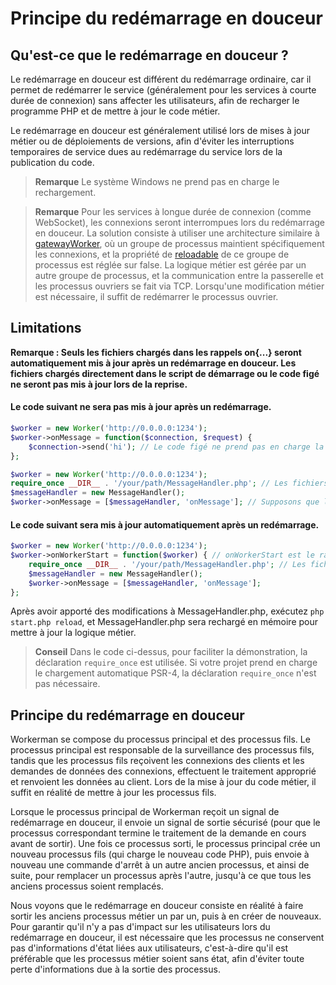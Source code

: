 # Principe du redémarrage en douceur
## Qu'est-ce que le redémarrage en douceur ?

Le redémarrage en douceur est différent du redémarrage ordinaire, car il permet de redémarrer le service (généralement pour les services à courte durée de connexion) sans affecter les utilisateurs, afin de recharger le programme PHP et de mettre à jour le code métier.

Le redémarrage en douceur est généralement utilisé lors de mises à jour métier ou de déploiements de versions, afin d'éviter les interruptions temporaires de service dues au redémarrage du service lors de la publication du code.

> **Remarque**
> Le système Windows ne prend pas en charge le rechargement.

> **Remarque**
> Pour les services à longue durée de connexion (comme WebSocket), les connexions seront interrompues lors du redémarrage en douceur. La solution consiste à utiliser une architecture similaire à [gatewayWorker](https://www.workerman.net/doc/gateway-worker), où un groupe de processus maintient spécifiquement les connexions, et la propriété de [reloadable](../worker/reloadable.md) de ce groupe de processus est réglée sur false. La logique métier est gérée par un autre groupe de processus, et la communication entre la passerelle et les processus ouvriers se fait via TCP. Lorsqu'une modification métier est nécessaire, il suffit de redémarrer le processus ouvrier.

## Limitations
**Remarque : Seuls les fichiers chargés dans les rappels on{...} seront automatiquement mis à jour après un redémarrage en douceur. Les fichiers chargés directement dans le script de démarrage ou le code figé ne seront pas mis à jour lors de la reprise.**

#### Le code suivant ne sera pas mis à jour après un redémarrage.
```php
$worker = new Worker('http://0.0.0.0:1234');
$worker->onMessage = function($connection, $request) {
    $connection->send('hi'); // Le code figé ne prend pas en charge la mise à jour à chaud
};
```

```php
$worker = new Worker('http://0.0.0.0:1234');
require_once __DIR__ . '/your/path/MessageHandler.php'; // Les fichiers chargés directement dans le script de démarrage ne prennent pas en charge la mise à jour à chaud
$messageHandler = new MessageHandler();
$worker->onMessage = [$messageHandler, 'onMessage']; // Supposons que la classe MessageHandler contient une méthode onMessage
```

#### Le code suivant sera mis à jour automatiquement après un redémarrage.
```php
$worker = new Worker('http://0.0.0.0:1234');
$worker->onWorkerStart = function($worker) { // onWorkerStart est le rappel déclenché après le démarrage du processus
    require_once __DIR__ . '/your/path/MessageHandler.php'; // Les fichiers chargés après le démarrage du processus prennent en charge la mise à jour à chaud
    $messageHandler = new MessageHandler();
    $worker->onMessage = [$messageHandler, 'onMessage'];
};
```
Après avoir apporté des modifications à MessageHandler.php, exécutez `php start.php reload`, et MessageHandler.php sera rechargé en mémoire pour mettre à jour la logique métier.

> **Conseil**
> Dans le code ci-dessus, pour faciliter la démonstration, la déclaration `require_once` est utilisée. Si votre projet prend en charge le chargement automatique PSR-4, la déclaration `require_once` n'est pas nécessaire.

## Principe du redémarrage en douceur

Workerman se compose du processus principal et des processus fils. Le processus principal est responsable de la surveillance des processus fils, tandis que les processus fils reçoivent les connexions des clients et les demandes de données des connexions, effectuent le traitement approprié et renvoient les données au client. Lors de la mise à jour du code métier, il suffit en réalité de mettre à jour les processus fils.

Lorsque le processus principal de Workerman reçoit un signal de redémarrage en douceur, il envoie un signal de sortie sécurisé (pour que le processus correspondant termine le traitement de la demande en cours avant de sortir). Une fois ce processus sorti, le processus principal crée un nouveau processus fils (qui charge le nouveau code PHP), puis envoie à nouveau une commande d'arrêt à un autre ancien processus, et ainsi de suite, pour remplacer un processus après l'autre, jusqu'à ce que tous les anciens processus soient remplacés.

Nous voyons que le redémarrage en douceur consiste en réalité à faire sortir les anciens processus métier un par un, puis à en créer de nouveaux. Pour garantir qu'il n'y a pas d'impact sur les utilisateurs lors du redémarrage en douceur, il est nécessaire que les processus ne conservent pas d'informations d'état liées aux utilisateurs, c'est-à-dire qu'il est préférable que les processus métier soient sans état, afin d'éviter toute perte d'informations due à la sortie des processus.

